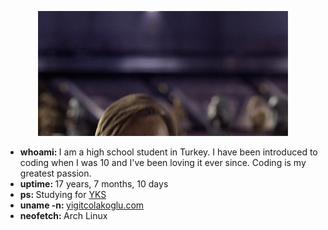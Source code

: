 <p align="center"><img src="imgs/hello_there.gif"></p>
<ul>
  <li> <strong>whoami: </strong> I am a high school student in Turkey. I have been introduced to coding when I was 10 and I've been loving it ever since. Coding is my greatest passion.</li>
  <li> <strong>uptime: </strong> 17 years, 7 months, 10 days</li>
  <li> <strong>ps: </strong> Studying for <a href="https://en.wikipedia.org/wiki/Student_Selection_and_Placement_System">YKS</a></li>
  <li> <strong>uname -n: </strong> <a href="https://yigitcolakoglu.com">yigitcolakoglu.com</a></li>
  <li> <strong>neofetch: </strong> Arch Linux</li>
</ul>
<!-- Coding Stats -->

<!--START_SECTION:waka-->
<!--END_SECTION:waka-->

